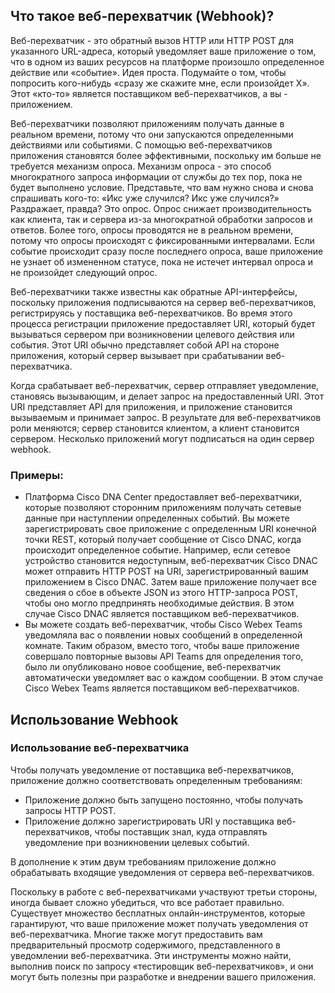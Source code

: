 <!-- 4.7.1 -->
## Что такое веб-перехватчик (Webhook)?

Веб-перехватчик - это обратный вызов HTTP или HTTP POST для указанного URL-адреса, который уведомляет ваше приложение о том, что в одном из ваших ресурсов на платформе произошло определенное действие или «событие». Идея проста. Подумайте о том, чтобы попросить кого-нибудь «сразу же скажите мне, если произойдет X». Этот «кто-то» является поставщиком веб-перехватчиков, а вы - приложением.

Веб-перехватчики позволяют приложениям получать данные в реальном времени, потому что они запускаются определенными действиями или событиями. С помощью веб-перехватчиков приложения становятся более эффективными, поскольку им больше не требуется механизм опроса. Механизм опроса - это способ многократного запроса информации от службы до тех пор, пока не будет выполнено условие. Представьте, что вам нужно снова и снова спрашивать кого-то: «Икс уже случился? Икс уже случился?» Раздражает, правда? Это опрос. Опрос снижает производительность как клиента, так и сервера из-за многократной обработки запросов и ответов. Более того, опросы проводятся не в реальном времени, потому что опросы происходят с фиксированными интервалами. Если событие происходит сразу после последнего опроса, ваше приложение не узнает об измененном статусе, пока не истечет интервал опроса и не произойдет следующий опрос.

Веб-перехватчики также известны как обратные API-интерфейсы, поскольку приложения подписываются на сервер веб-перехватчиков, регистрируясь у поставщика веб-перехватчиков. Во время этого процесса регистрации приложение предоставляет URI, который будет вызываться сервером при возникновении целевого действия или события. Этот URI обычно представляет собой API на стороне приложения, который сервер вызывает при срабатывании веб-перехватчика.

Когда срабатывает веб-перехватчик, сервер отправляет уведомление, становясь вызывающим, и делает запрос на предоставленный URI. Этот URI представляет API для приложения, и приложение становится вызываемым и принимает запрос. В результате для веб-перехватчиков роли меняются; сервер становится клиентом, а клиент становится сервером. Несколько приложений могут подписаться на один сервер webhook.

### Примеры:

* Платформа Cisco DNA Center предоставляет веб-перехватчики, которые позволяют сторонним приложениям получать сетевые данные при наступлении определенных событий. Вы можете зарегистрировать свое приложение с определенным URI конечной точки REST, который получает сообщение от Cisco DNAC, когда происходит определенное событие. Например, если сетевое устройство становится недоступным, веб-перехватчик Cisco DNAC может отправить HTTP POST на URI, зарегистрированный вашим приложением в Cisco DNAC. Затем ваше приложение получает все сведения о сбое в объекте JSON из этого HTTP-запроса POST, чтобы оно могло предпринять необходимые действия. В этом случае Cisco DNAC является поставщиком веб-перехватчиков.
* Вы можете создать веб-перехватчик, чтобы Cisco Webex Teams уведомляла вас о появлении новых сообщений в определенной комнате. Таким образом, вместо того, чтобы ваше приложение совершало повторные вызовы API Teams для определения того, было ли опубликовано новое сообщение, веб-перехватчик автоматически уведомляет вас о каждом сообщении. В этом случае Cisco Webex Teams является поставщиком веб-перехватчиков.

<!-- 4.7.2 -->
## Использование Webhook

### Использование веб-перехватчика

Чтобы получать уведомление от поставщика веб-перехватчиков, приложение должно соответствовать определенным требованиям:

* Приложение должно быть запущено постоянно, чтобы получать запросы HTTP POST.
* Приложение должно зарегистрировать URI у поставщика веб-перехватчиков, чтобы поставщик знал, куда отправлять уведомление при возникновении целевых событий.

В дополнение к этим двум требованиям приложение должно обрабатывать входящие уведомления от сервера веб-перехватчиков.

Поскольку в работе с веб-перехватчиками участвуют третьи стороны, иногда бывает сложно убедиться, что все работает правильно. Существует множество бесплатных онлайн-инструментов, которые гарантируют, что ваше приложение может получать уведомления от веб-перехватчика. Многие также могут предоставить вам предварительный просмотр содержимого, представленного в уведомлении веб-перехватчика. Эти инструменты можно найти, выполнив поиск по запросу «тестировщик веб-перехватчиков», и они могут быть полезны при разработке и внедрении вашего приложения.
